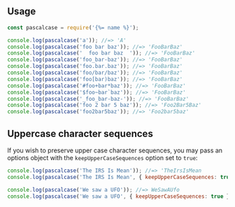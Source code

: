 ## Usage

```js
const pascalcase = require('{%= name %}');

console.log(pascalcase('a')); //=> 'A'
console.log(pascalcase('foo bar baz')); //=> 'FooBarBaz'
console.log(pascalcase('  foo bar baz  ')); //=> 'FooBarBaz'
console.log(pascalcase('foo_bar-baz')); //=> 'FooBarBaz'
console.log(pascalcase('foo.bar.baz')); //=> 'FooBarBaz'
console.log(pascalcase('foo/bar/baz')); //=> 'FooBarBaz'
console.log(pascalcase('foo[bar)baz')); //=> 'FooBarBaz'
console.log(pascalcase('#foo+bar*baz')); //=> 'FooBarBaz'
console.log(pascalcase('$foo~bar`baz')); //=> 'FooBarBaz'
console.log(pascalcase('_foo_bar-baz-')); //=> 'FooBarBaz'
console.log(pascalcase('foo 2 bar 5 baz')); //=> 'Foo2Bar5Baz'
console.log(pascalcase('foo2bar5baz')); //=> 'Foo2bar5baz'
```

## Uppercase character sequences

If you wish to preserve upper case character sequences, you may pass an options object with the `keepUpperCaseSequences` option set to `true`:

```js
console.log(pascalcase('The IRS Is Mean')); //=> 'TheIrsIsMean
console.log(pascalcase('The IRS Is Mean', { keepUpperCaseSequences: true })); //=> TheIRSIsMean

console.log(pascalcase('We saw a UFO')); //=> WeSawAUfo
console.log(pascalcase('We saw a UFO', { keepUpperCaseSequences: true })); //=> WeSawAUFO
```
